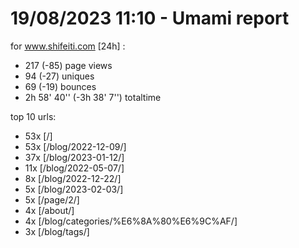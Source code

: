 # 19/08/2023 11:10 - Umami report
for www.shifeiti.com [24h] :

 - 217 (-85) page views
 - 94 (-27) uniques
 - 69 (-19) bounces
 - 2h 58' 40'' (-3h 38' 7'') totaltime


top 10 urls:
 - 53x [/]
 - 53x [/blog/2022-12-09/]
 - 37x [/blog/2023-01-12/]
 - 11x [/blog/2022-05-07/]
 - 8x [/blog/2022-12-22/]
 - 5x [/blog/2023-02-03/]
 - 5x [/page/2/]
 - 4x [/about/]
 - 4x [/blog/categories/%E6%8A%80%E6%9C%AF/]
 - 3x [/blog/tags/]


